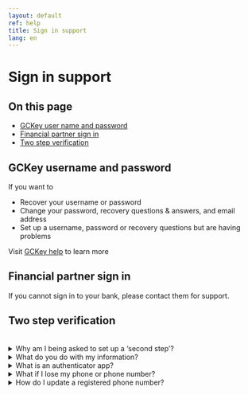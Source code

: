 ```yaml
---
layout: default
ref: help
title: Sign in support
lang: en
---
```


# Sign in support

## On this page

- [GCKey user name and password](#gckey-username-and-password)
- [Financial partner sign in](#financial-partner-sign-in)
- [Two step verification](#two-step-verification)

## GCKey username and password

If you want to

- Recover your username or password
- Change your password, recovery questions & answers, and email address
- Set up a username, password or recovery questions but are having problems

Visit [GCKey help](https://www.canada.ca/en/government/sign-in-online-account/gckey.html) to learn more

## Financial partner sign in

If you cannot sign in to your bank, please contact them for support. 

## Two step verification
<br/>
<details>

<summary>Why am I being asked to set up a ‘second step’?</summary>

<p>Two step verification is an extra layer of security that requires a code in addition to your password to access your account. This code can be sent to your phone or generated by the authenticator app.</p> 

<p>Think of it like a locked door that can only be opened with both a key and a secret code. Someone pretending to be you on the internet should never be able to get both the key and the code.</p>

</details>

<details>
<summary>What do you do with my information?</summary>

<p>Your phone number will be used to:</p>
<ul>
    <li>Send you codes to help verify it’s you signing in each time</li>
    <li>Notify you of any changes made to your sign in settings.</li>
</ul>

<p>Your phone number will be stored securely.</p>

<p>For more information, see the full <a href="../privacy/index.html" target="_blank" rel="noopener noreferrer">privacy notice statement</a>.</p>

</details>

<details>
<summary>What is an authenticator app?</summary>

<p>An authenticator app is a tool that helps keep your online account safe. Every time you sign in, the app will give you a new code you will need to enter to prove it's you signing in. This is more secure than using your mobile phone number to receive a one-time code.</p>

<p>You can download or use a third-party app of your choice. You only need to download it to one device.</p>

</details>

<details>
<summary>What if I lose my phone or phone number?</summary>

<p>If you set up a phone number as your two-step verification and have added a second, backup phone number, you can:</p>

<ul>
    <li>Select the ‘Try another method’ link on the screen you would have received your code</li>
    <li> Select your backup phone number to send another code</li>
    <li> Enter the code sent to your other phone</li>
    <li> Sign in</li>
</ul>
<p>If you set up a phone number as your two step verification and did not add a second, backup phone number and you have lost access to your phone number, unfortunately there is no way to recover your account. You will have to create a new account.</p>

</details>

<details>
<summary>How do I update a registered phone number?</summary>

<p>If you need to make a change to a phone number you have registered you will have to <strong>add</strong> the new phone number and <strong>delete</strong> the one that is no longer needed:</p>

<ul>
<li>Sign in as you normally would with your username, password and two step verification step</li>
<li>When you arrive on the <strong>You have successfully signed in</strong> screen, select the button <strong>Sign in settings</strong></li> 
<li>When you arrive on the <strong>Sign in settings</strong> screen, select the <strong>Add</strong> a mobile phone number option and follow the steps to add your new or updated phone number</li>
</ul>

<p>To delete the old phone number:</p>

<ul>
<li>From the main <strong>Sign in settings</strong> screen, select the <strong>Edit</strong> option next to the phone number you want to remove</li>
<li>On the <strong>Edit</strong> screen, select the <strong>Delete</strong> option</li> 
<li>For security, you will need to enter the full phone number to confirm the deletion</li>
</ul>

</details>
